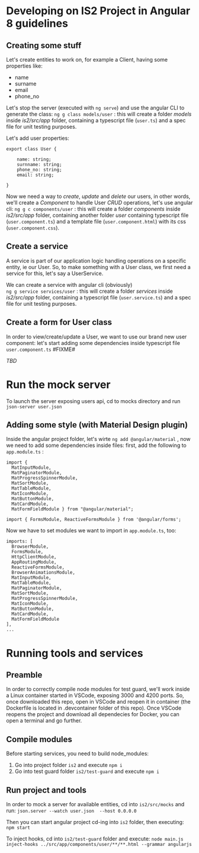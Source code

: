 # Developing on IS2 Project in Angular 8 guidelines

## Creating some stuff

Let's create entities to work on, for example a Client, having some properties like:

- name
- surname
- email
- phone_no

Let's stop the server (executed with `ng serve`) and use the angular CLI to generate the class: `ng g class models/user` : this will create a folder _models_ inside _is2/src/app_ folder, containing a typescript file (`user.ts`) and a spec file for unit testing purposes.

Let's add user properties:
```
export class User {

    name: string;
    surnname: string;
    phone_no: string;
    email: string;

}
```

Now we need a way to _create_, _update_ and _delete_ our users, in other words, we'll create a _Component_ to handle User _CRUD_ operations, let's use angular cli: `ng g c components/user` : this will create a folder _components_ inside _is2/src/app_ folder, containing another folder _user_ containing typescript file (`user.component.ts`) and a template file (`user.component.html`) with its css (`user.component.css`).

## Create a service 

A service is part of our application logic handling operations on a specific entity, ie our User. 
So, to make something with a User class, we first need a service for this, let's say a UserService.

We can create a service with angular cli (obviously)  
`ng g service services/user` : this will create a folder _services_ inside _is2/src/app_ folder, containing a typescript file (`user.service.ts`) and a spec file for unit testing purposes.

## Create a form for User class

In order to view/create/update a User, we want to use our brand new user component: let's start adding some dependencies inside typescript file `user.component.ts` #FIXME# 

*TBD*

# Run the mock server
To launch the server exposing users api, cd to mocks directory and run `json-server user.json`

## Adding some style (with Material Design plugin)

Inside the angular project folder, let's wirte `ng add @angular/material` , now we need to add some dependencies inside files: first, add the following to `app.module.ts` :

```
import {
  MatInputModule,
  MatPaginatorModule,
  MatProgressSpinnerModule,
  MatSortModule,
  MatTableModule,
  MatIconModule,
  MatButtonModule,
  MatCardModule,
  MatFormFieldModule } from "@angular/material";

import { FormsModule, ReactiveFormsModule } from '@angular/forms';
```
Now we have to set modules we want to import in `app.module.ts`, too:

```
imports: [
  BrowserModule,
  FormsModule,
  HttpClientModule,
  AppRoutingModule,
  ReactiveFormsModule,
  BrowserAnimationsModule,
  MatInputModule,
  MatTableModule,
  MatPaginatorModule,
  MatSortModule,
  MatProgressSpinnerModule,
  MatIconModule,
  MatButtonModule,
  MatCardModule,
  MatFormFieldModule
],
...
```


# Running tools and services

## Preamble
In order to correctly compile node modules for test guard, we'll work inside a Linux container started in
VSCode, exposing 3000 and 4200 ports.
So, once downloaded this repo, open in VSCode and reopen it in container (the Dockerfile is located in .devcontainer folder of this repo).
Once VSCode reopens the project and download all dependecies for Docker, you can open a terminal and go further.

## Compile modules
Before starting services, you need to build node_modules:

1. Go into project folder `is2` and execute `npm i`
2. Go into test guard folder `is2/test-guard` and execute `npm i`

## Run project and tools

In order to mock a server for available entities, cd into `is2/src/mocks` and run: `json.server --watch user.json  --host 0.0.0.0`

Then you can start angular project cd-ing into `is2` folder, then executing: `npm start`

To inject hooks, cd into `is2/test-guard` folder and execute:  `node main.js inject-hooks ../src/app/components/user/**/**.html --grammar angularjs`

